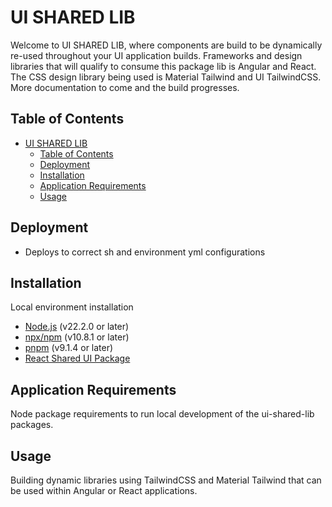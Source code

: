 # UI SHARED LIB

Welcome to UI SHARED LIB, where components are build to be dynamically re-used throughout your UI application builds. Frameworks and design libraries that will qualify to consume this package lib is Angular and React. The CSS design library being used is Material Tailwind and UI TailwindCSS. More documentation to come and the build progresses.

## Table of Contents
- [UI SHARED LIB](#ui-shared-lib)
  - [Table of Contents](#table-of-contents)
  - [Deployment](#deployment)
  - [Installation](#installation)
  - [Application Requirements](#application-requirements)
  - [Usage](#usage)

## Deployment

-   Deploys to correct sh and environment yml configurations

## Installation

Local environment installation

-   [Node.js](https://nodejs.org/) (v22.2.0 or later)
-   [npx/npm](https://www.npmjs.com/) (v10.8.1 or later)
-   [pnpm](https://pnpm.io/) (v9.1.4 or later)
-   [React Shared UI Package](packages/shared-ui/README.md)

## Application Requirements

Node package requirements to run local development of the ui-shared-lib packages.

## Usage

Building dynamic libraries using TailwindCSS and Material Tailwind that can be used within Angular or React applications.